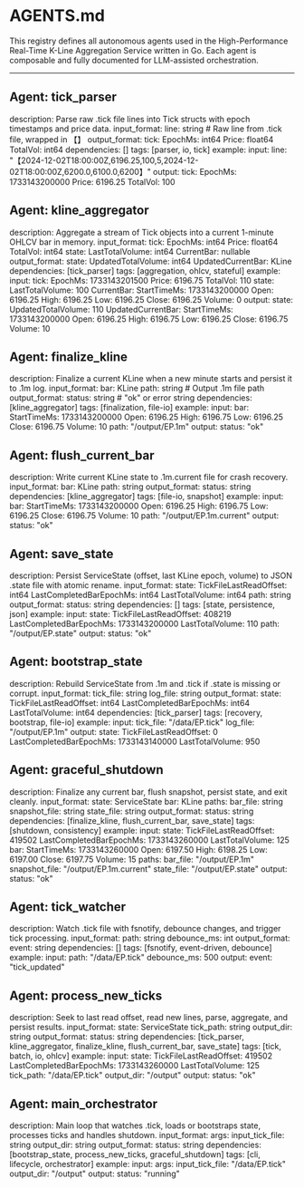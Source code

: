 # AGENTS.md

This registry defines all autonomous agents used in the High-Performance Real-Time K-Line Aggregation Service written in Go. Each agent is composable and fully documented for LLM-assisted orchestration.

---

## Agent: tick_parser

description: Parse raw .tick file lines into Tick structs with epoch timestamps and price data.
input_format:
  line: string   # Raw line from .tick file, wrapped in 【】
output_format:
  tick:
    EpochMs: int64
    Price: float64
    TotalVol: int64
dependencies: []
tags: [parser, io, tick]
example:
  input:
    line: "【2024-12-02T18:00:00Z,6196.25,100,5,2024-12-02T18:00:00Z,6200.0,6100.0,6200】"
  output:
    tick:
      EpochMs: 1733143200000
      Price: 6196.25
      TotalVol: 100

## Agent: kline_aggregator

description: Aggregate a stream of Tick objects into a current 1-minute OHLCV bar in memory.
input_format:
  tick:
    EpochMs: int64
    Price: float64
    TotalVol: int64
  state:
    LastTotalVolume: int64
    CurrentBar: nullable<KLine>
output_format:
  state:
    UpdatedTotalVolume: int64
    UpdatedCurrentBar: KLine
dependencies: [tick_parser]
tags: [aggregation, ohlcv, stateful]
example:
  input:
    tick:
      EpochMs: 1733143201500
      Price: 6196.75
      TotalVol: 110
    state:
      LastTotalVolume: 100
      CurrentBar:
        StartTimeMs: 1733143200000
        Open: 6196.25
        High: 6196.25
        Low: 6196.25
        Close: 6196.25
        Volume: 0
  output:
    state:
      UpdatedTotalVolume: 110
      UpdatedCurrentBar:
        StartTimeMs: 1733143200000
        Open: 6196.25
        High: 6196.75
        Low: 6196.25
        Close: 6196.75
        Volume: 10

## Agent: finalize_kline

description: Finalize a current KLine when a new minute starts and persist it to .1m log.
input_format:
  bar: KLine
  path: string   # Output .1m file path
output_format:
  status: string  # "ok" or error string
dependencies: [kline_aggregator]
tags: [finalization, file-io]
example:
  input:
    bar:
      StartTimeMs: 1733143200000
      Open: 6196.25
      High: 6196.75
      Low: 6196.25
      Close: 6196.75
      Volume: 10
    path: "/output/EP.1m"
  output:
    status: "ok"

## Agent: flush_current_bar

description: Write current KLine state to .1m.current file for crash recovery.
input_format:
  bar: KLine
  path: string
output_format:
  status: string
dependencies: [kline_aggregator]
tags: [file-io, snapshot]
example:
  input:
    bar:
      StartTimeMs: 1733143200000
      Open: 6196.25
      High: 6196.75
      Low: 6196.25
      Close: 6196.75
      Volume: 10
    path: "/output/EP.1m.current"
  output:
    status: "ok"

## Agent: save_state

description: Persist ServiceState (offset, last KLine epoch, volume) to JSON .state file with atomic rename.
input_format:
  state:
    TickFileLastReadOffset: int64
    LastCompletedBarEpochMs: int64
    LastTotalVolume: int64
  path: string
output_format:
  status: string
dependencies: []
tags: [state, persistence, json]
example:
  input:
    state:
      TickFileLastReadOffset: 408219
      LastCompletedBarEpochMs: 1733143200000
      LastTotalVolume: 110
    path: "/output/EP.state"
  output:
    status: "ok"

## Agent: bootstrap_state

description: Rebuild ServiceState from .1m and .tick if .state is missing or corrupt.
input_format:
  tick_file: string
  log_file: string
output_format:
  state:
    TickFileLastReadOffset: int64
    LastCompletedBarEpochMs: int64
    LastTotalVolume: int64
dependencies: [tick_parser]
tags: [recovery, bootstrap, file-io]
example:
  input:
    tick_file: "/data/EP.tick"
    log_file: "/output/EP.1m"
  output:
    state:
      TickFileLastReadOffset: 0
      LastCompletedBarEpochMs: 1733143140000
      LastTotalVolume: 950

## Agent: graceful_shutdown

description: Finalize any current bar, flush snapshot, persist state, and exit cleanly.
input_format:
  state: ServiceState
  bar: KLine
  paths:
    bar_file: string
    snapshot_file: string
    state_file: string
output_format:
  status: string
dependencies: [finalize_kline, flush_current_bar, save_state]
tags: [shutdown, consistency]
example:
  input:
    state:
      TickFileLastReadOffset: 419502
      LastCompletedBarEpochMs: 1733143260000
      LastTotalVolume: 125
    bar:
      StartTimeMs: 1733143260000
      Open: 6197.50
      High: 6198.25
      Low: 6197.00
      Close: 6197.75
      Volume: 15
    paths:
      bar_file: "/output/EP.1m"
      snapshot_file: "/output/EP.1m.current"
      state_file: "/output/EP.state"
  output:
    status: "ok"

## Agent: tick_watcher

description: Watch .tick file with fsnotify, debounce changes, and trigger tick processing.
input_format:
  path: string
  debounce_ms: int
output_format:
  event: string
dependencies: []
tags: [fsnotify, event-driven, debounce]
example:
  input:
    path: "/data/EP.tick"
    debounce_ms: 500
  output:
    event: "tick_updated"

## Agent: process_new_ticks

description: Seek to last read offset, read new lines, parse, aggregate, and persist results.
input_format:
  state: ServiceState
  tick_path: string
  output_dir: string
output_format:
  status: string
dependencies: [tick_parser, kline_aggregator, finalize_kline, flush_current_bar, save_state]
tags: [tick, batch, io, ohlcv]
example:
  input:
    state:
      TickFileLastReadOffset: 419502
      LastCompletedBarEpochMs: 1733143260000
      LastTotalVolume: 125
    tick_path: "/data/EP.tick"
    output_dir: "/output"
  output:
    status: "ok"

## Agent: main_orchestrator

description: Main loop that watches .tick, loads or bootstraps state, processes ticks and handles shutdown.
input_format:
  args:
    input_tick_file: string
    output_dir: string
output_format:
  status: string
dependencies: [bootstrap_state, process_new_ticks, graceful_shutdown]
tags: [cli, lifecycle, orchestrator]
example:
  input:
    args:
      input_tick_file: "/data/EP.tick"
      output_dir: "/output"
  output:
    status: "running"

